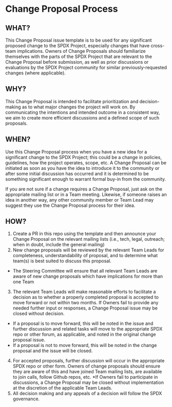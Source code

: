 # Change Proposal Process

## WHAT? 
This Change Proposal issue template is to be used for any significant proposed change to the SPDX Project, especially changes that have cross-team implications. Owners of Change Proposals should familiarize themselves with the parts of the SPDX Project that are relevant to the Change Proposal before submission, as well as prior discussions or evaluations by the SPDX Project community for similar previously-requested changes (where applicable).

## WHY? 
This Change Proposal is intended to facilitate prioritization and decision-making as to what major changes the project will work on. By communicating the intentions and intended outcome in a consistent way, we aim to create more efficient discussions and a defined scope of such proposals. 

## WHEN?
Use this Change Proposal process when you have a new idea for a significant change to the SPDX Project; this could be a change in policies, guidelines, how the project operates, scope, etc. A Change Proposal can be initiated as soon as you have the idea to introduce it to the community or after some initial discussion has occurred and it is determined to be something significant enough to warrant formal buy-in from the community.

If you are not sure if a change requires a Change Proposal, just ask on the appropriate mailing list or in a Team meeting. Likewise, if someone raises an idea in another way, any other community member or Team Lead may suggest they use the Change Proposal process for their idea. 


## HOW?
1. Create a PR in this repo using the template and then announce your Change Proposal on the relevant mailing lists (i.e., tech, legal, outreach; when in doubt, include the general mailing)
2. New change proposals will be reviewed by the relevant Team Leads for completeness, understandability of proposal, and to determine what team(s) is best suited to discuss this proposal. 
  * The Steering Committee will ensure that all relevant Team Leads are aware of new change proposals which have implications for more than one Team 
3. The relevant Team Leads will make reasonable efforts to facilitate a decision as to whether a properly completed proposal is accepted to move forward or not within two months. If Owners fail to provide any needed further input or responses, a Change Proposal issue may be closed without decision. 
  * If a proposal is to move forward, this will be noted in the issue and further discussion and related tasks will move to the appropriate SPDX repo or other forum, as applicable, and noted in the original change proposal issue.
  * If a proposal is not to move forward, this will be noted in the change proposal and the issue will be closed.
4. For accepted proposals, further discussion will occur in the appropriate SPDX repo or other form. Owners of change proposals should ensure they are aware of this and have joined Team mailing lists, are available to join calls, follow Github repos, etc.
   *If Owners fail to participate in discussions, a Change Proposal may be closed without implementation at the discretion of the applicable Team Leads.
5. All decision making and any appeals of a decision will follow the SPDX governance. 
